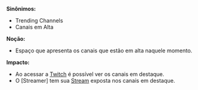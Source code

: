 **Sinônimos:** 
* Trending Channels
* Canais em Alta

**Noção:** 
* Espaço que apresenta os canais que estão em alta naquele momento.

**Impacto:**
* Ao acessar a [Twitch](Twitch) é possível ver os canais em destaque.
* O [Streamer] tem sua [Stream](Stream) exposta nos canais em destaque.